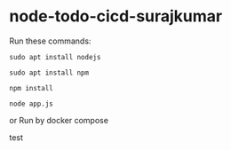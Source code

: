 # node-todo-cicd-surajkumar

Run these commands:


`sudo apt install nodejs`


`sudo apt install npm`


`npm install`

`node app.js`

or Run by docker compose

test

